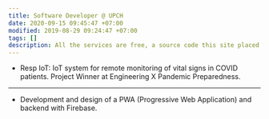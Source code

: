 ```yaml
---
title: Software Developer @ UPCH
date: 2020-09-15 09:45:47 +07:00
modified: 2019-08-29 09:24:47 +07:00
tags: []
description: All the services are free, a source code this site placed on github repository and intergration with netlify service, another service that you can use is github page for hosting your own static site.
---
```


- Resp IoT:  IoT system for remote monitoring of vital signs in COVID patients. Project Winner at Engineering X Pandemic Preparedness.

<hr>

- Development and design of a PWA (Progressive Web Application) and backend with Firebase.
